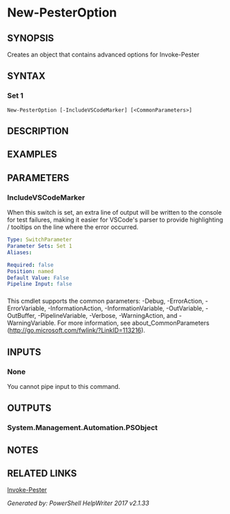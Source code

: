 ﻿# New-PesterOption

## SYNOPSIS
Creates an object that contains advanced options for Invoke-Pester

## SYNTAX

### Set 1
```
New-PesterOption [-IncludeVSCodeMarker] [<CommonParameters>]
```

## DESCRIPTION


## EXAMPLES

## PARAMETERS

### IncludeVSCodeMarker
When this switch is set, an extra line of output will be written to the console for test failures, making it easier
for VSCode's parser to provide highlighting / tooltips on the line where the error occurred.

```yaml
Type: SwitchParameter
Parameter Sets: Set 1
Aliases: 

Required: false
Position: named
Default Value: False
Pipeline Input: false
```

### <CommonParameters>
This cmdlet supports the common parameters: -Debug, -ErrorAction, -ErrorVariable, -InformationAction, -InformationVariable, -OutVariable, -OutBuffer, -PipelineVariable, -Verbose, -WarningAction, and -WarningVariable. For more information, see about_CommonParameters (http://go.microsoft.com/fwlink/?LinkID=113216).

## INPUTS

### None
You cannot pipe input to this command.


## OUTPUTS

### System.Management.Automation.PSObject


## NOTES

## RELATED LINKS

[Invoke-Pester]()

*Generated by: PowerShell HelpWriter 2017 v2.1.33*
